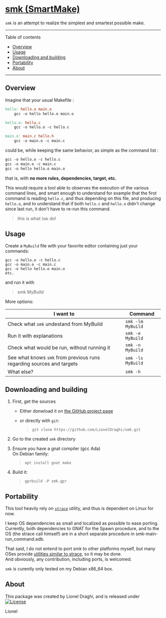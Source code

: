 [smk (SmartMake)](http://lionel.draghi.free.fr/smk/index.html)
==============================================================

`smk` is an attempt to realize the simplest and smartest possible make.

------------------------------------------------------------------------

Table of contents
- [Overview](#overview)
- [Usage](#usage)
- [Downloading and building](#downloading-and-building)
- [Portability](#portability)
- [About](#about)
  
------------------------------------------------------------------------

## Overview

Imagine that your usual Makefile :

``` Makefile
hello: hello.o main.o
	gcc -o hello hello.o main.o

hello.o: hello.c
	gcc -o hello.o -c hello.c

main.o: main.c hello.h
	gcc -o main.o -c main.c
```

could be, while keeping the same behavior, as simple as the command list :

``` Makefile
gcc -o hello.o -c hello.c
gcc -o main.o -c main.c
gcc -o hello hello.o main.o
```

that is, with **no more rules, dependencies, target, etc.**

This would require a tool able to observes the execution of the various command lines, and smart enough to understand for example that the first command is reading `hello.c`, and thus depending on this file, and producing `hello.o`, and to understand that if both `hello.c` and `hello.o` didn't change since last run, it don't have to re-run this command.

> this is what `Smk` do!

## Usage

Create a `MyBuild` file with your favorite editor containing just your commands:
```
gcc -o hello.o -c hello.c
gcc -o main.o -c main.c
gcc -o hello hello.o main.o
etc.
```
and run it with
> smk MyBuild

More options:

| I want to                                                             | Command           |
| --------------------------------------------------------------------- | ----------------- |
| Check what `smk` undestand from MyBuild                               | `smk -lm MyBuild` |
| Run it with explanations                                              | `smk -e MyBuild`  |
| Check what would be run, without running it                           | `smk -n MyBuild`  |
| See what knows `smk` from previous runs regarding sources and targets | `smk -ls MyBuild` |
| What else?                                                            | `smk -h`          |


## Downloading and building

1. First, get the sources
   
   - Either donwload it on [the GitHub project page](https://github.com/LionelDraghi/smk)  

   - or directly with `git`:  
     > `git clone https://github.com/LionelDraghi/smk.git`

2. Go to the created `smk` directory

3. Ensure you have a gnat compiler (gcc Ada)  
   On Debian family:  
   >  `apt install gnat make`

4. Build it:  
   > `gprbuild -P smk.gpr`


## Portability

This tool heavily rely on [`strace`](https://en.wikipedia.org/wiki/Strace) utility, and thus is dependent on Linux for now.

I keep OS dependencies as small and localized as possible to ease porting.  
Currently, both dependencies to GNAT for the Spawn procedure, and to the
OS (the strace call himself) are in a short separate procedure in smk-main-run_command.adb.

That said, I do not entend to port smk to other platforms myself, but many OSes provide [utilities similar to strace](https://en.wikipedia.org/wiki/Strace#Similar_tools), so it may be done.  
And obviously, any contribution, including ports, is welcomed.

`smk` is curently only tested on my Debian x86_64 box.

## About

This package was created by Lionel Draghi, and is released under [![License](https://img.shields.io/badge/License-Apache%202.0-blue.svg)](https://opensource.org/licenses/Apache-2.0)

Lionel

